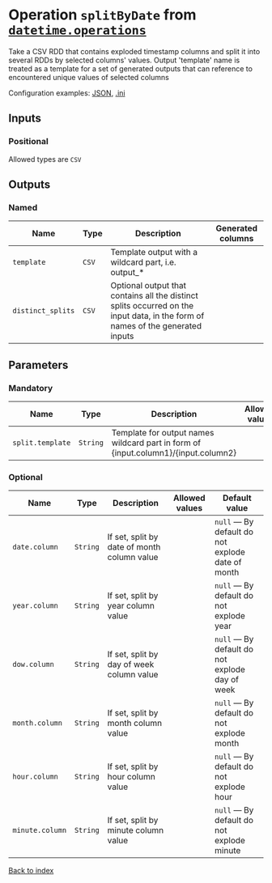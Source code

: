 
# Operation `splitByDate` from [`datetime.operations`](../package/datetime.operations.md)

Take a CSV RDD that contains exploded timestamp columns and split it into several RDDs by selected columns' values. Output 'template' name is treated as a template for a set of generated outputs that can reference to encountered unique values of selected columns

Configuration examples: [JSON](../operation/splitByDate/example.json), [.ini](../operation/splitByDate/example.ini)

## Inputs

### Positional

Allowed types are `CSV`



## Outputs


### Named

Name | Type | Description | Generated columns
--- | --- | --- | ---
`template` | `CSV` | Template output with a wildcard part, i.e. output_* | 
`distinct_splits` | `CSV` | Optional output that contains all the distinct splits occurred on the input data, in the form of names of the generated inputs | 

## Parameters

### Mandatory

Name | Type | Description | Allowed values
--- | --- | --- | ---
`split.template` | `String` | Template for output names wildcard part in form of {input.column1}/{input.column2} | 

### Optional

Name | Type | Description | Allowed values | Default value
--- | --- | --- | --- | ---
`date.column` | `String` | If set, split by date of month column value |  | `null` — By default do not explode date of month
`year.column` | `String` | If set, split by year column value |  | `null` — By default do not explode year
`dow.column` | `String` | If set, split by day of week column value |  | `null` — By default do not explode day of week
`month.column` | `String` | If set, split by month column value |  | `null` — By default do not explode month
`hour.column` | `String` | If set, split by hour column value |  | `null` — By default do not explode hour
`minute.column` | `String` | If set, split by minute column value |  | `null` — By default do not explode minute


[Back to index](../index.md)
